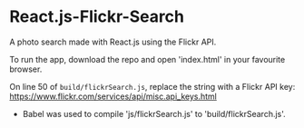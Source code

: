 # React.js-Flickr-Search
A photo search made with React.js using the Flickr API.


To run the app, download the repo and open 'index.html' in your favourite browser.


On line 50 of `build/flickrSearch.js`, replace the string with a Flickr API key:
https://www.flickr.com/services/api/misc.api_keys.html

* Babel was used to compile 'js/flickrSearch.js' to 'build/flickrSearch.js'.

